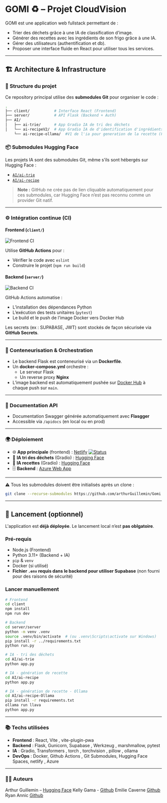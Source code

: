 # GOMI ♻️ – Projet CloudVision

GOMI est une application web fullstack permettant de :

- Trier des déchets grâce à une IA de classification d’image.
- Générer des recettes avec les ingrédients de son frigo grâce à une IA.
- Gérer des utilisateurs (authentification et db).
- Proposer une interface fluide en React pour utiliser tous les services.

---

## 🏗️ Architecture & Infrastructure


### 📁 Structure du projet

Ce repository principal utilise des **submodules Git** pour organiser le code :

```bash
.
├── client/           # Interface React (Frontend)
├── server/           # API Flask (Backend + Auth)
├── AI/
│   ├── ai-trie/      # App Gradio IA de tri des déchets
│   └── ai-recipeV2/  # App Gradio IA de d'identification d'ingrédients et de generation d'une recette
    └── ai-recipe-ollama/  #V1 de l'ia pour generation de la recette (Flask + Ollama)
```

### 📦 Submodules Hugging Face

Les projets IA sont des submodules Git, même s’ils sont hébergés sur Hugging Face :

- [`AI/ai-trie`](https://huggingface.co/spaces/ankz22/trash-classifier/tree/main)
- [`AI/ai-recipe`](https://huggingface.co/spaces/ankz22/Fridge_recipe_app2/tree/main)

> **Note :** GitHub ne crée pas de lien cliquable automatiquement pour ces submodules, car Hugging Face n’est pas reconnu comme un provider Git natif.

---
### ⚙️ Intégration continue (CI)

#### Frontend (`client/`)

![Frontend CI](https://github.com/arthurGuillemin/GomiFrontend/actions/workflows/react-ci.yml/badge.svg)

Utilise **GitHub Actions** pour :

- Vérifier le code avec `eslint`
- Construire le projet (`npm run build`)

#### Backend (`server/`)

![Backend CI](https://github.com/arthurGuillemin/GomiBackend/actions/workflows/docker-push.yml/badge.svg)

GitHub Actions automatise :

- L’installation des dépendances Python
- L’exécution des tests unitaires (`pytest`)
- Le build et le push de l’image Docker vers Docker Hub

 Les secrets (ex : SUPABASE, JWT) sont stockés de façon sécurisée via **GitHub Secrets**.

---


### 🐳 Conteneurisation & Orchestration

- Le backend Flask est conteneurisé via un **Dockerfile**.
- Un **docker-compose.yml** orchestre :
  - Le serveur Flask
  - Un reverse proxy **Nginx**
- L’image backend est automatiquement pushée sur [Docker Hub](https://hub.docker.com/r/arthurguill/flask-backend-gomi) à chaque push sur `main`.

---

### 📄 Documentation API

- Documentation Swagger générée automatiquement avec **Flasgger**
- Accessible via `/apidocs` (en local ou en prod)

---

### 🌍 Déploiement

- 🌐 **App principale** (frontend) : [Netlify](https://gomiproject.netlify.app/)  [![Status](https://api.netlify.com/api/v1/badges/1de4ad27-8826-4111-b733-ca72787f7b4d/deploy-status)](https://app.netlify.com/projects/gomiproject/deploys)
- 🧠 **IA tri des déchets** (Gradio) : [Hugging Face](https://huggingface.co/spaces/ankz22/trash-classifier)
- 🍳 **IA recettes** (Gradio) : [Hugging Face](https://huggingface.co/spaces/ankz22/Fridge_recipe_app2)
- 🗄️ **Backend** : [Azure Web App](https://flask-backend-gomi-hbbjbyc9agend4fh.francecentral-01.azurewebsites.net)

---
⚠️ Tous les submodules doivent être initialisés après un clone :
```bash
git clone --recurse-submodules https://github.com/arthurGuillemin/Gomi.git
```
---

## 🚀 Lancement (optionnel)

L'application est **déjà déployée**. Le lancement local n’est **pas oblgatoire**.

### Pré-requis

- Node.js (Frontend)
- Python 3.11+ (Backend + IA)
- `pip` & `venv`
- Docker (si utilisé)
- **Fichier `.env` requis dans le backend pour utiliser Supabase** (non fourni pour des raisons de sécurité)

### Lancer manuellement

```bash
# Frontend
cd client
npm install
npm run dev
```

```bash
# Backend
cd server/server
python -m venv .venv
source .venv/bin/activate  # (ou .venv\Scripts\activate sur Windows)
pip install -r ../requirements.txt
python run.py
```

```bash
# IA - tri des déchets
cd AI/ai-trie
python app.py
```

```bash
# IA - génération de recette
cd AI/ai-recipe
python app.py
```

```bash
# IA - génération de recette - Ollama
cd AI/ai-recipe-Ollama
pip install -r requirements.txt
ollama run llava
python app.py
```

---

### 📚 Techs utilisées

- **Frontend** : React, Vite , vite-plugin-pwa
- **Backend** : Flask, Gunicorn, Supabase ,  Werkzeug , marshmallow, pytest 
- **IA** : Gradio, Transformers , torch , torchvision , pillow , ollama
- **DevOps** : Docker, Github Actions , Git Submodules, Hugging Face Spaces, netlify , Azure

---


### 👨‍💻 Auteurs

Arthur Guillemin – [Hugging Face](https://huggingface.co/ankz22)
Kelly Gama - [Github](https://github.com/yelineeee)
Emilie Caverne [Github](https://github.com/emilie-caverne)
Ryan Annic [Github](https://github.com/gladiaaa)
